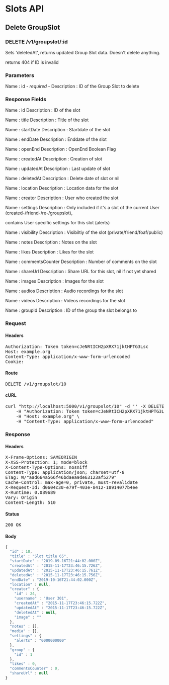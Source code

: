 # Slots API

## Delete GroupSlot

### DELETE /v1/groupslot/:id

Sets &#39;deletedAt&#39;, returns updated Group Slot data. Doesn&#39;t delete anything.

returns 404 if ID is invalid

### Parameters

Name : id *- required -*
Description : ID of the Group Slot to delete


### Response Fields

Name : id
Description : ID of the slot

Name : title
Description : Title of the slot

Name : startDate
Description : Startdate of the slot

Name : endDate
Description : Enddate of the slot

Name : openEnd
Description : OpenEnd Boolean Flag

Name : createdAt
Description : Creation of slot

Name : updatedAt
Description : Last update of slot

Name : deletedAt
Description : Delete date of slot or nil

Name : location
Description : Location data for the slot

Name : creator
Description : User who created the slot

Name : settings
Description : Only included if it&#39;s a slot of the current User (created-/friend-/re-/groupslot),

contains User specific settings for this slot (alerts)

Name : visibility
Description : Visibiltiy of the slot (private/friend/foaf/public)

Name : notes
Description : Notes on the slot

Name : likes
Description : Likes for the slot

Name : commentsCounter
Description : Number of comments on the slot

Name : shareUrl
Description : Share URL for this slot, nil if not yet shared

Name : images
Description : Images for the slot

Name : audios
Description : Audio recordings for the slot

Name : videos
Description : Videos recordings for the slot

Name : groupId
Description : ID of the group the slot belongs to

### Request

#### Headers

<pre>Authorization: Token token=cJeNRtICH2pXRX71jktHPTG3Lsc
Host: example.org
Content-Type: application/x-www-form-urlencoded
Cookie: </pre>

#### Route

<pre>DELETE /v1/groupslot/10</pre>

#### cURL

<pre class="request">curl &quot;http://localhost:5000/v1/groupslot/10&quot; -d &#39;&#39; -X DELETE \
	-H &quot;Authorization: Token token=cJeNRtICH2pXRX71jktHPTG3Lsc&quot; \
	-H &quot;Host: example.org&quot; \
	-H &quot;Content-Type: application/x-www-form-urlencoded&quot;</pre>

### Response

#### Headers

<pre>X-Frame-Options: SAMEORIGIN
X-XSS-Protection: 1; mode=block
X-Content-Type-Options: nosniff
Content-Type: application/json; charset=utf-8
ETag: W/&quot;aad664a566f46bdaea9de63123af5279&quot;
Cache-Control: max-age=0, private, must-revalidate
X-Request-Id: d0604c30-e79f-403e-8412-18914077b4ee
X-Runtime: 0.089689
Vary: Origin
Content-Length: 510</pre>

#### Status

<pre>200 OK</pre>

#### Body

```javascript
{
  "id" : 10,
  "title" : "Slot title 65",
  "startDate" : "2019-09-16T21:44:02.000Z",
  "createdAt" : "2015-11-17T23:46:15.726Z",
  "updatedAt" : "2015-11-17T23:46:15.761Z",
  "deletedAt" : "2015-11-17T23:46:15.756Z",
  "endDate" : "2019-10-16T21:44:02.000Z",
  "location" : null,
  "creator" : {
    "id" : 24,
    "username" : "User 301",
    "createdAt" : "2015-11-17T23:46:15.722Z",
    "updatedAt" : "2015-11-17T23:46:15.722Z",
    "deletedAt" : null,
    "image" : ""
  },
  "notes" : [],
  "media" : [],
  "settings" : {
    "alerts" : "0000000000"
  },
  "group" : {
    "id" : 1
  },
  "likes" : 0,
  "commentsCounter" : 0,
  "shareUrl" : null
}
```
